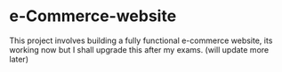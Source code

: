 # e-Commerce-website
This project involves building a fully functional e-commerce website, its working now but I shall upgrade this after my exams. (will update more later)
